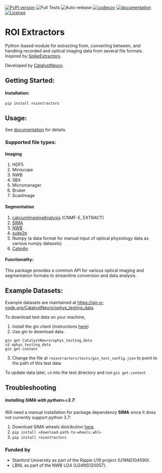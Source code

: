 [![PyPI version](https://badge.fury.io/py/roiextractors.svg)](https://badge.fury.io/py/roiextractors)
![Full Tests](https://github.com/catalystneuro/roiextractors/actions/workflows/run-tests.yml/badge.svg)
![Auto-release](https://github.com/catalystneuro/roiextractors/actions/workflows/auto-publish.yml/badge.svg)
[![codecov](https://codecov.io/github/catalystneuro/roiextractors/coverage.svg?branch=master)](https://codecov.io/github/catalystneuro/roiextractors?branch=master)
[![documentation](https://readthedocs.org/projects/roiextractors/badge/?version=latest)](https://roiextractors.readthedocs.io/en/latest/)
[![License](https://img.shields.io/pypi/l/pynwb.svg)](https://github.com/catalystneuro/roiextractors/license.txt)

# ROI Extractors
Python-based module for extracting from, converting between, and handling recorded and optical imaging data from several file formats. Inspired by [SpikeExtractors](https://github.com/SpikeInterface/spikeextractors).

Developed by [CatalystNeuro](http://catalystneuro.com/).

## Getting Started:
#### Installation:
`pip install roiextractors`

## Usage:

See [documentation](https://roiextractors.readthedocs.io/en/latest/) for details.

### Supported file types:
#### Imaging
1. HDF5
2. Miniscope
3. NWB
4. SBX
5. Micromanager
6. Bruker
7. ScanImage

#### Segmentation
1. [calciumImagingAnalysis](https://github.com/bahanonu/calciumImagingAnalysis) (CNMF-E, EXTRACT)
2. [SIMA](http://www.losonczylab.org/sima/1.3.2/)
3. [NWB](https://pynwb.readthedocs.io/en/stable/)
4. [suite2p](https://github.com/MouseLand/suite2p)
5. Numpy (a data format for manual input of optical physiology data as various numpy datasets)
6. [CaImAn](https://github.com/flatironinstitute/CaImAn)

#### Functionality:
This package provides a common API for various optical imaging and segmentation formats to streamline conversion and data analysis.

## Example Datasets:
Example datasets are maintained at https://gin.g-node.org/CatalystNeuro/ophys_testing_data.

To download test data on your machine,

1. Install the gin client (instructions [here](https://gin.g-node.org/G-Node/Info/wiki/GIN+CLI+Setup#linux))
2. Use gin to download data.
```shell
gin get CatalystNeuro/ophys_testing_data
cd ophys_testing_data
gin get-content
```

3. Change the file at `roiextractors/tests/gin_test_config.json` to point to the path of this test data

To update data later, `cd` into the test directory and run `gin get-content`

## Troubleshooting
##### Installing SIMA with python>=3.7:
Will need a manual installation for package dependency **SIMA** since it does not currently support python 3.7:
1.   Download SIMA wheels distribution [here](https://www.lfd.uci.edu/~gohlke/pythonlibs/#sima).
2.  `pip install <download-path-to-wheels.whl>`
3.  `pip install roiextractors`

### Funded by
* Stanford University as part of the Ripple U19 project (U19NS104590).
* LBNL as part of the NWB U24 (U24NS120057).
